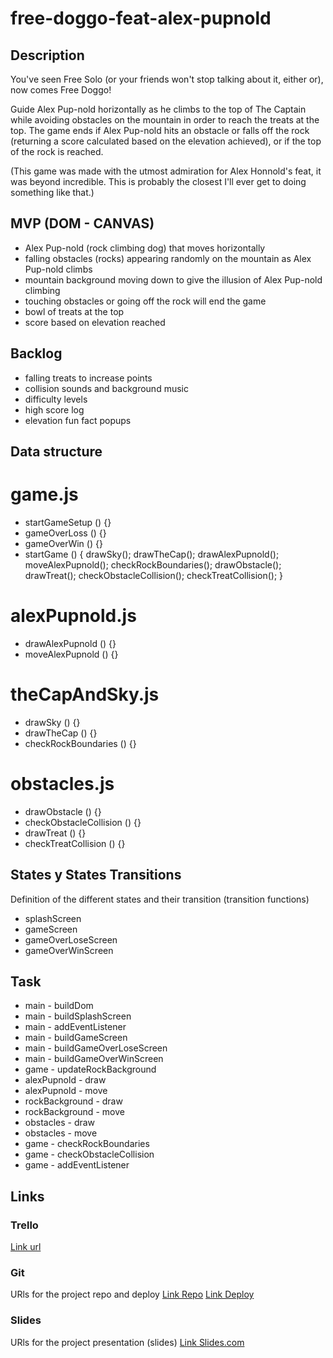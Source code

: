 # free-doggo-feat-alex-pupnold

## Description

You've seen Free Solo (or your friends won't stop talking about it, either or), now comes Free Doggo!

Guide Alex Pup-nold horizontally as he climbs to the top of The Captain while avoiding obstacles on the mountain in order to reach the treats at the top. The game ends if Alex Pup-nold hits an obstacle or falls off the rock (returning a score calculated based on the elevation achieved), or if the top of the rock is reached.

(This game was made with the utmost admiration for Alex Honnold's feat, it was beyond incredible. This is probably the closest I'll ever get to doing something like that.)

## MVP (DOM - CANVAS)

- Alex Pup-nold (rock climbing dog) that moves horizontally
- falling obstacles (rocks) appearing randomly on the mountain as Alex Pup-nold climbs
- mountain background moving down to give the illusion of Alex Pup-nold climbing
- touching obstacles or going off the rock will end the game
- bowl of treats at the top
- score based on elevation reached

## Backlog

- falling treats to increase points
- collision sounds and background music
- difficulty levels
- high score log
- elevation fun fact popups

## Data structure

# game.js

- startGameSetup () {}
- gameOverLoss () {}
- gameOverWin () {}
- startGame () {
    drawSky();
    drawTheCap();
    drawAlexPupnold();
    moveAlexPupnold();
    checkRockBoundaries();
    drawObstacle();
    drawTreat();
    checkObstacleCollision();
    checkTreatCollision();
}

# alexPupnold.js

- drawAlexPupnold () {}
- moveAlexPupnold () {}

# theCapAndSky.js

- drawSky () {}
- drawTheCap () {}
- checkRockBoundaries () {}

# obstacles.js

- drawObstacle () {}
- checkObstacleCollision () {}
- drawTreat () {}
- checkTreatCollision () {}

## States y States Transitions

Definition of the different states and their transition (transition functions)

- splashScreen
- gameScreen
- gameOverLoseScreen
- gameOverWinScreen

## Task

- main - buildDom
- main - buildSplashScreen
- main - addEventListener
- main - buildGameScreen
- main - buildGameOverLoseScreen
- main - buildGameOverWinScreen
- game - updateRockBackground
- alexPupnold - draw
- alexPupnold - move
- rockBackground - draw
- rockBackground - move
- obstacles - draw
- obstacles - move
- game - checkRockBoundaries
- game - checkObstacleCollision
- game - addEventListener

## Links

### Trello

[Link url](https://trello.com)

### Git

URls for the project repo and deploy
[Link Repo](https://github.com/scmendez/free-doggo-feat-alex-pupnold)
[Link Deploy](https://scmendez.github.io/free-doggo-feat-alex-pupnold/)

### Slides

URls for the project presentation (slides)
[Link Slides.com](http://slides.com)

